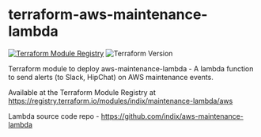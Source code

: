# terraform-aws-maintenance-lambda

[![Terraform Module Registry](https://img.shields.io/badge/Terraform%20Module%20Registry-0.5.0-blue.svg)](https://registry.terraform.io/modules/indix/maintenance-lambda/aws/0.5.0) ![Terraform Version](https://img.shields.io/badge/Terraform-0.8.0-green.svg)

Terraform module to deploy aws-maintenance-lambda - A lambda function to send alerts (to Slack, HipChat) on AWS maintenance events.

Available at the Terraform Module Registry at https://registry.terraform.io/modules/indix/maintenance-lambda/aws

Lambda source code repo - https://github.com/indix/aws-maintenance-lambda
